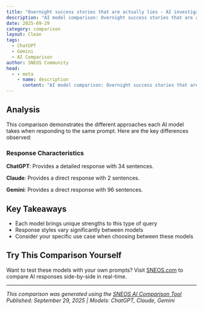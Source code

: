 ```yaml
---
title: "Overnight success stories that are actually lies - AI investigates"
description: "AI model comparison: Overnight success stories that are actually lies - AI investigates..."
date: 2025-09-29
category: comparison
layout: Clean
tags:
  - ChatGPT
  - Gemini
  - AI Comparison
author: SNEOS Community
head:
  - - meta
    - name: description
      content: "AI model comparison: Overnight success stories that are actually lies - AI investigates..."
---
```


<ChatComparison
  title="Overnight success stories that are actually lies - AI investigates"
  prompt="Overnight success stories that are actually lies - AI investigates"
  :responses='{
    "ChatGPT": "The idea of \u201Covernight success\u201D stories is often misleading. Many individuals or companies that appear to have suddenly risen to prominence have actually undergone years or even decades of hard work, perseverance, setbacks, and gradual progress before hitting the limelight. Here\u2019s an investigation into why overnight success stories are usually myths, supported by some well-known examples:\n\n### Why \u201COvernight Success\u201D Stories Are Lies\n\n1. **Years of Hard Work Behind the Scenes**  \n   What looks like sudden success is usually the result of persistent effort. Many entrepreneurs and artists have spent years honing their skills, building their brand, or perfecting their product before their breakthrough moment.\n\n2. **Survivorship Bias**  \n   We tend to celebrate and hear only about those who \u201Cmade it\u201D and ignore the countless others who tried but failed. The media often focuses on the success and not the journey, which creates a distorted narrative.\n\n3. **Simplified Media Narratives**  \n   Stories are often simplified to create compelling narratives that are easy to share. Saying someone was an \u201Covernight success\u201D is catchier than detailing years of struggle.\n\n4. **Hidden Privileges and Resources**  \n   Some \u201Covernight success\u201D stories involve hidden advantages such as financial backing, connections, or prior experience that are not always disclosed.\n\n---\n\n### Examples of \u201COvernight Success\u201D Myths\n\n1. **J.K. Rowling (Author of Harry Potter)**  \n   Rowling is often described as a sudden literary sensation after publishing the first Harry Potter book. However, she wrote the manuscript over several years while facing personal hardships, including poverty and single motherhood. She also faced multiple rejections before finally getting published.\n\n2. **Colonel Sanders (Founder of KFC)**  \n   Sanders is sometimes portrayed as a late-life success who just happened to create his famous recipe out of nowhere. In reality, he spent decades experimenting with recipes and working various jobs before franchising his chicken business in his 60s.\n\n3. **The Beatles**  \n   While their rise to fame looks rapid in hindsight, The Beatles spent years playing in clubs in Liverpool and Hamburg, refining their skills and line-up, before their breakthrough.\n\n4. **Bill Gates**  \n   Gates is often described as a young genius who launched Microsoft overnight. However, he started programming in his teenage years, and Microsoft itself evolved over many years with early struggles.\n\n---\n\n### How AI Can Help Investigate These Myths\n\n- **Data Analysis**  \n  AI can analyze timelines, interviews, and historical data to map out the actual length of time between the start of a project and its recognition.\n\n- **Natural Language Processing (NLP)**  \n  AI tools can scan media coverage across decades to detect shifts in the narrative and uncover overlooked facts about struggles and failures.\n\n- **Fact-Checking**  \n  AI can cross-reference claims with verified records to detect inconsistencies in \u201Covernight success\u201D stories.\n\n---\n\n### Conclusion\n\n\u201COvernight success\u201D is largely a myth created by selective storytelling and media simplification. True success almost always requires sustained effort, resilience, and learning from failure. While the bright moment of success may seem sudden, it is usually the culmination of a long journey invisible to most observers.\n\nIf you want, I can provide detailed timelines or more examples of famous cases that debunk the overnight success myth!",
    "Gemini": "Okay, let\u0027s dive into the world of overnight success stories that might be a bit... stretched. I\u0027ll approach this from the perspective of an AI investigator, looking for red flags and hidden backstories. Here\u0027s how I\u0027d break it down:\n\n**1. Defining \u0022Overnight Success\u0022 and \u0022Lies\u0022**\n\n*   **Overnight Success:**  We need to define what counts as \u0022overnight.\u0022  For me, that\u0027s achieving significant, widely recognized success (financial, fame, impact) within a very short timeframe (e.g., less than a year) *from apparent obscurity*.  The key is the *appearance* of suddenness.\n\n*   **Lies/Deception:** We\u0027re not just looking for slow progress masked as rapid. We\u0027re looking for active misrepresentation. This could include:\n    *   **Exaggeration:** Inflating numbers, claiming prior achievements that are minor or non-existent.\n    *   **Omission:**  Deliberately leaving out crucial details like years of hard work, prior connections, or financial backing.\n    *   **Fabrication:**  Making up events, experiences, or credentials.\n    *   **Misdirection:** Using clever marketing to create an illusion of speed and ease.\n\n**2. Common Scenarios and Red Flags**\n\nHere are some typical \u0022overnight success\u0022 narratives and the warning signs that might indicate something\u0027s not quite right:\n\n*   **The Viral Sensation:** (e.g., a TikTok star, a meme, a YouTube video that explodes).\n\n    *   **Red Flags:**\n        *   **Rapid Subscriber/Follower Growth:**  Spikes that seem unnatural, even with a viral hit. (Bots? Paid promotion on a massive scale?) I\u0027d analyze follower demographics and engagement patterns. Are they genuine?\n        *   **Professional Production Quality from \u0022Nowhere\u0022:**  If a video or piece of content is suddenly extremely polished, check for prior experience, connections to production companies, or unusually high budgets.\n        *   **Strategic Timing:**  Was the content released during a specific event or trend to capitalize on existing interest?  Is there evidence of a well-planned launch strategy?\n        *   **Suspiciously Perfect Narrative:**  A sob story or rags-to-riches tale that\u0027s *too* good to be true. Look for inconsistencies or contradictions in the narrative.\n        *   **Existing Network:** Did the person already have a network of influencers or contacts in the media/entertainment industry?\n\n*   **The Startup Miracle:** (e.g., a company that seemingly appears from nowhere and quickly gains massive funding/valuation).\n\n    *   **Red Flags:**\n        *   **\u0022Disruptive\u0022 Idea That\u0027s Actually Been Tried Before:**  Is the idea *truly* innovative, or is it a repackaged version of something that already exists and failed?  Check patent databases and historical industry trends.\n        *   **Connections to Venture Capital or Angel Investors:**  Look for prior relationships with wealthy individuals or investment firms.  Often, \u0022overnight\u0022 funding is the result of years of networking.\n        *   **Secret Sauce That\u0027s Not So Secret:**  Is the company\u0027s technology or algorithm truly groundbreaking, or is it based on publicly available information?\n        *   **Inflated User Metrics:**  Are the reported user numbers believable?  Check for evidence of bot accounts or other forms of manipulation.\n        *   **The \u0022Exit\u0022 Strategy:**  Is the company\u0027s business model sustainable, or is it designed to be quickly acquired by a larger company?\n\n*   **The Author/Artist Phenomenon:** (e.g., a self-published book that becomes a bestseller, an unknown artist whose work suddenly commands high prices).\n\n    *   **Red Flags:**\n        *   **Bulk Purchases:**  Are there suspicious spikes in book sales that could indicate the author (or someone connected to them) is buying large quantities to artificially inflate the rankings?\n        *   **Unusually Positive Reviews:**  Are the reviews overly enthusiastic and generic?  Look for patterns that suggest fake reviews.\n        *   **Pre-Existing Platform:**  Did the author/artist already have a large online following or a strong marketing presence before the \u0022overnight\u0022 success?\n        *   **Family Money/Support:**  Was the author/artist able to dedicate a significant amount of time and resources to their work because of financial support from family?\n        *   **Industry Connections:** Did the author work in publishing previously, or did the artist attend a prestigious art school and already have gallery connections?\n\n**3. AI Investigative Techniques**\n\nAs an AI, here\u0027s how I\u0027d investigate these cases:\n\n*   **Data Mining:**\n    *   **Social Media Analysis:** Track follower growth, engagement rates, sentiment analysis of comments, identification of bot accounts.\n    *   **Web Scraping:** Collect information from news articles, blog posts, company websites, and social media profiles.\n    *   **Database Searches:**  Access public records (e.g., business filings, property ownership, legal documents) to uncover hidden connections or financial backing.\n    *   **Patent Research:** Analyze patent databases to assess the originality of inventions.\n    *   **Review Analysis:** Identify fake or biased reviews using natural language processing (NLP) techniques.\n*   **Network Analysis:**  Map relationships between individuals and organizations to identify potential connections and conflicts of interest.  Visualize these networks to reveal hidden influences.\n*   **Sentiment Analysis:**  Analyze language used in interviews, articles, and social media posts to identify inconsistencies or signs of deception.\n*   **Image and Video Forensics:**  Verify the authenticity of images and videos. Check for evidence of manipulation or staging.\n*   **Expert System:**  Consult with a knowledge base of industry experts to evaluate the validity of claims and assess the potential for success.\n*   **Anomaly Detection:**  Identify unusual patterns in data that might indicate manipulation or fabrication.\n*   **NLP and Text Analysis:**  Identify inconsistencies in statements and patterns in language that suggest deception.\n\n**4. Examples (Hypothetical)**\n\nLet\u0027s take a couple of examples:\n\n*   **\u0022Sarah\u0027s Miracle Weight Loss Tea\u0022:** Sarah posts a before-and-after photo, claiming she lost 50 pounds in a month using her \u0022secret tea recipe.\u0022\n    *   **AI Investigation:** I\u0027d analyze Sarah\u0027s social media history.  Were there signs of prior weight loss attempts or medical procedures? I\u0027d reverse-image search the \u0022before\u0022 photo to see if it\u0027s been used elsewhere. I\u0027d analyze the ingredients in her tea recipe to see if they have any scientific basis for weight loss. I\u0027d look for reports of health problems associated with the tea. I\u0027d also investigate her connection to any MLM or direct sales companies. The before and after pics may also be checked using software that estimates body fat and detects manipulations.\n*   **\u0022Tech Genius David\u0027s AI Startup\u0022:** David drops out of college and, within six months, secures $10 million in funding for his AI startup.\n    *   **AI Investigation:**  I\u0027d research David\u0027s background.  Did he have prior experience in AI development?  Did he attend any prestigious coding camps or have mentors in the field? I\u0027d analyze the company\u0027s technology. Is it truly novel, or is it based on existing open-source libraries? I\u0027d investigate the investors. Do they have a history of investing in high-risk, high-reward startups?  I\u0027d check David\u0027s family background: does he have a rich family or previous business connections?\n\n**5. Limitations**\n\nIt\u0027s important to acknowledge the limitations of this approach:\n\n*   **Circumstantial Evidence:** AI can identify red flags, but it can\u0027t prove definitively that someone is lying.\n*   **Data Availability:** The quality of the investigation depends on the availability of data. Some information may be private or difficult to access.\n*   **Nuance and Context:** AI can struggle to understand the nuances of human behavior and the context of events.\n*   **Evolving Deception Techniques:** As AI gets better at detecting deception, people will find new ways to deceive.\n*   **Legal and Ethical Considerations:** Accessing and analyzing personal data raises privacy concerns.\n\n**Conclusion**\n\nWhile true \u0022overnight success\u0022 is rare, the *perception* of it is often carefully cultivated. By using AI to analyze data, identify patterns, and uncover hidden connections, we can get a more accurate picture of the factors that contribute to someone\u0027s success \u2013 and expose any attempts to mislead the public.  It\u0027s about looking *beyond* the narrative to see the real story.\n"
  }'
  published-date="16:28"
/>

## Analysis

This comparison demonstrates the different approaches each AI model takes when responding to the same prompt. Here are the key differences observed:

### Response Characteristics

**ChatGPT**: Provides a detailed response with 34 sentences. 

**Claude**: Provides a direct response with 2 sentences. 

**Gemini**: Provides a direct response with 96 sentences. 

## Key Takeaways

- Each model brings unique strengths to this type of query
- Response styles vary significantly between models
- Consider your specific use case when choosing between these models

## Try This Comparison Yourself

Want to test these models with your own prompts? Visit [SNEOS.com](https://sneos.com) to compare AI responses side-by-side in real-time.

---

*This comparison was generated using the [SNEOS AI Comparison Tool](https://sneos.com)*
*Published: September 29, 2025 | Models: ChatGPT, Claude, Gemini*
